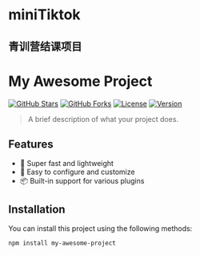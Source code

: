 # miniTiktok
青训营结课项目
---

# My Awesome Project

[![GitHub Stars](https://img.shields.io/github/stars/your-username/your-repo.svg)](https://github.com/your-username/your-repo/stargazers)
[![GitHub Forks](https://img.shields.io/github/forks/your-username/your-repo.svg)](https://github.com/your-username/your-repo/network/members)
[![License](https://img.shields.io/badge/license-MIT-blue.svg)](https://opensource.org/licenses/MIT)
[![Version](https://img.shields.io/badge/version-1.0.0-green.svg)](https://github.com/your-username/your-repo/releases)

> A brief description of what your project does.

## Features

- 🚀 Super fast and lightweight
- 🔧 Easy to configure and customize
- 📦 Built-in support for various plugins

## Installation

You can install this project using the following methods:

```bash
npm install my-awesome-project
